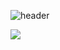![header](https://capsule-render.vercel.app/api?type=waving&color=gradient&customColorList=10&height=200&text=Shiro&fontSize=40&animation=twinkling&fontAlign=68&fontAlignY=36)

<!--
**ShiroPop/ShiroPop** is a ✨ _special_ ✨ repository because its `README.md` (this file) appears on your GitHub profile.

Here are some ideas to get you started:

- 🔭 I’m currently working on ...
- 🌱 I’m currently learning ...
- 👯 I’m looking to collaborate on ...
- 🤔 I’m looking for help with ...
- 💬 Ask me about ...
- 📫 How to reach me: ...
- 😄 Pronouns: ...
- ⚡ Fun fact: ...
-->
<img src="https://capsule-render.vercel.app/api?type=waving&color=gradient&customColorList=10&height=100&section=footer&text=Pop&fontSize=20" />
